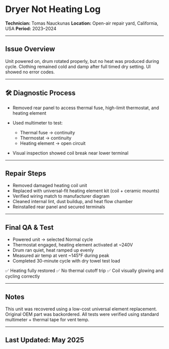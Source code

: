 # Dryer Not Heating Log

**Technician:** Tomas Nauckunas
**Location:** Open-air repair yard, California, USA
**Period:** 2023–2024

---

## Issue Overview

Unit powered on, drum rotated properly, but no heat was produced during cycle. Clothing remained cold and damp after full timed dry setting. UI showed no error codes.

---

## 🛠 Diagnostic Process

* Removed rear panel to access thermal fuse, high-limit thermostat, and heating element
* Used multimeter to test:

  * Thermal fuse → continuity
  * Thermostat → continuity
  * Heating element → open circuit
* Visual inspection showed coil break near lower terminal

---

## Repair Steps

* Removed damaged heating coil unit
* Replaced with universal-fit heating element kit (coil + ceramic mounts)
* Verified wiring match to manufacturer diagram
* Cleaned internal lint, dust buildup, and heat flow chamber
* Reinstalled rear panel and secured terminals

---

## Final QA & Test

* Powered unit → selected Normal cycle
* Thermostat engaged, heating element activated at \~240V
* Drum ran quiet, heat ramped up evenly
* Measured air temp at vent \~145°F during peak
* Completed 30-minute cycle with dry towel test load

✅ Heating fully restored
✅ No thermal cutoff trip
✅ Coil visually glowing and cycling correctly

---

## Notes

This unit was recovered using a low-cost universal element replacement. Original OEM part was backordered. All tests were verified using standard multimeter + thermal tape for vent temp.

---

## Last Updated: May 2025
